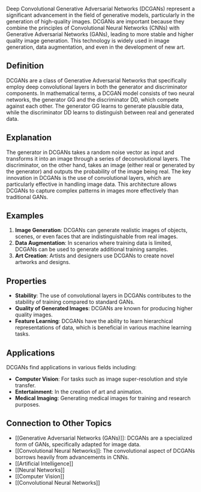 Deep Convolutional Generative Adversarial Networks (DCGANs) represent a significant advancement in the field of generative models, particularly in the generation of high-quality images. DCGANs are important because they combine the principles of Convolutional Neural Networks (CNNs) with Generative Adversarial Networks (GANs), leading to more stable and higher quality image generation. This technology is widely used in image generation, data augmentation, and even in the development of new art.

## Definition

DCGANs are a class of Generative Adversarial Networks that specifically employ deep convolutional layers in both the generator and discriminator components. In mathematical terms, a DCGAN model consists of two neural networks, the generator GG and the discriminator DD, which compete against each other. The generator GG learns to generate plausible data, while the discriminator DD learns to distinguish between real and generated data.

## Explanation

The generator in DCGANs takes a random noise vector as input and transforms it into an image through a series of deconvolutional layers. The discriminator, on the other hand, takes an image (either real or generated by the generator) and outputs the probability of the image being real. The key innovation in DCGANs is the use of convolutional layers, which are particularly effective in handling image data. This architecture allows DCGANs to capture complex patterns in images more effectively than traditional GANs.

## Examples

1. **Image Generation**: DCGANs can generate realistic images of objects, scenes, or even faces that are indistinguishable from real images.
2. **Data Augmentation**: In scenarios where training data is limited, DCGANs can be used to generate additional training samples.
3. **Art Creation**: Artists and designers use DCGANs to create novel artworks and designs.

## Properties

- **Stability**: The use of convolutional layers in DCGANs contributes to the stability of training compared to standard GANs.
- **Quality of Generated Images**: DCGANs are known for producing higher quality images.
- **Feature Learning**: DCGANs have the ability to learn hierarchical representations of data, which is beneficial in various machine learning tasks.

## Applications

DCGANs find applications in various fields including:

- **Computer Vision**: For tasks such as image super-resolution and style transfer.
- **Entertainment**: In the creation of art and animation.
- **Medical Imaging**: Generating medical images for training and research purposes.

## Connection to Other Topics

- [[Generative Adversarial Networks (GANs)]]: DCGANs are a specialized form of GANs, specifically adapted for image data.
- [[Convolutional Neural Networks]]: The convolutional aspect of DCGANs borrows heavily from advancements in CNNs.
-  [[Artificial Intelligence]]
- [[Neural Networks]]
- [[Computer Vision]]
- [[Convolutional Neural Networks]] 